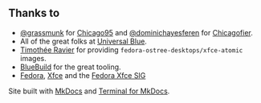 
## Thanks to
- [@grassmunk](https://github.com/grassmunk) for [Chicago95](https://github.com/grassmunk/Chicago95) and [@dominichayesferen](https://github.com/dominichayesferen) for [Chicagofier](https://github.com/dominichayesferen/Chicagofier).
- All of the great folks at [Universal Blue](https://github.com/ublue-os).
- [Timothée Ravier](https://github.com/travier) for providing `fedora-ostree-desktops/xfce-atomic` images.
- [BlueBuild](https://github.com/blue-build) for the great tooling.
- [Fedora](https://fedoraproject.org/spins/xfce), [Xfce](https://www.xfce.org/) and the [Fedora Xfce SIG](https://fedoraproject.org/wiki/SIGs/Xfce)

Site built with [MkDocs](http://www.mkdocs.org) and [Terminal for MkDocs](https://github.com/ntno/mkdocs-terminal).
